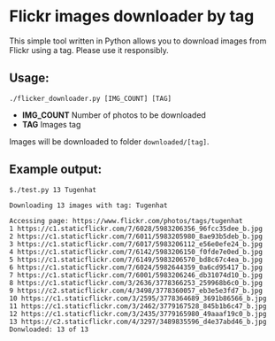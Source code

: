 
# Flickr images downloader by tag
This simple tool written in Python allows you to download images from Flickr using a tag. Please use it responsibly.

## Usage:
`./flicker_downloader.py [IMG_COUNT] [TAG]`

- **IMG_COUNT** Number of photos to be downloaded
- **TAG** Images tag

Images will be downloaded to folder `downloaded/[tag]`.

## Example output:
	$./test.py 13 Tugenhat

	Downloading 13 images with tag: Tugenhat

	Accessing page: https://www.flickr.com/photos/tags/tugenhat
	1 https://c1.staticflickr.com/7/6028/5983206356_96fcc35dee_b.jpg
	2 https://c1.staticflickr.com/7/6011/5983205980_8ae93b5deb_b.jpg
	3 https://c1.staticflickr.com/7/6017/5983206112_e56e0efe24_b.jpg
	4 https://c1.staticflickr.com/7/6142/5983206150_f0fde7e0ed_b.jpg 
	5 https://c1.staticflickr.com/7/6149/5983206570_bd8c67c4ea_b.jpg
	6 https://c1.staticflickr.com/7/6024/5982644359_0a6cd95417_b.jpg
	7 https://c1.staticflickr.com/7/6001/5983206246_db31074d10_b.jpg
	8 https://c1.staticflickr.com/3/2636/3778366253_259968b6c0_b.jpg
	9 https://c2.staticflickr.com/4/3498/3778360057_eb3e5e3fd7_b.jpg
	10 https://c1.staticflickr.com/3/2595/3778364689_3691b86566_b.jpg
	11 https://c1.staticflickr.com/3/2462/3779167528_845b1b6c47_b.jpg
	12 https://c1.staticflickr.com/3/2435/3779165980_49aaaf19c0_b.jpg
	13 https://c2.staticflickr.com/4/3297/3489835596_d4e37abd46_b.jpg
	Donwloaded: 13 of 13


